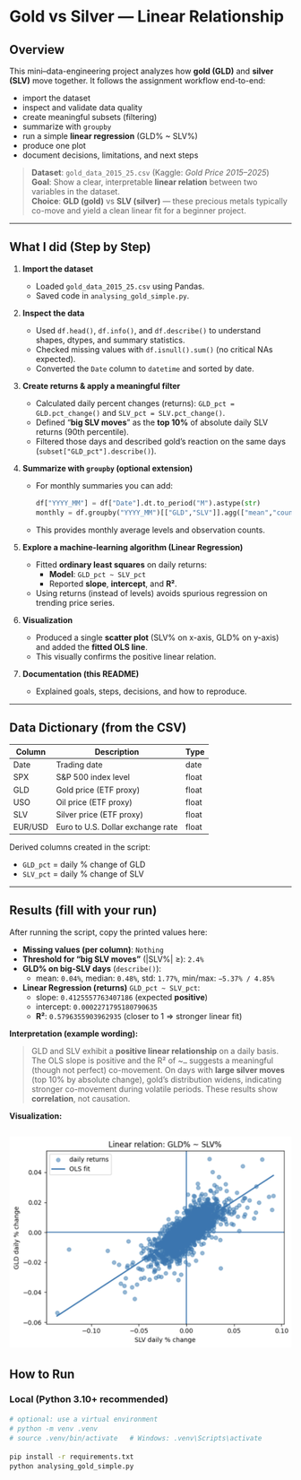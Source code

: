 # Gold vs Silver — Linear Relationship 

## Overview
This mini–data-engineering project analyzes how **gold (GLD)** and **silver (SLV)** move together. It follows the assignment workflow end-to-end:

- import the dataset
- inspect and validate data quality
- create meaningful subsets (filtering)
- summarize with `groupby`
- run a simple **linear regression** (GLD% ~ SLV%)
- produce one plot
- document decisions, limitations, and next steps

> **Dataset**: `gold_data_2015_25.csv` (Kaggle: *Gold Price 2015–2025*)  
> **Goal**: Show a clear, interpretable **linear relation** between two variables in the dataset.  
> **Choice**: **GLD (gold)** vs **SLV (silver)** — these precious metals typically co-move and yield a clean linear fit for a beginner project.

---

## What I did (Step by Step)

1. **Import the dataset**
   - Loaded `gold_data_2015_25.csv` using Pandas.
   - Saved code in `analysing_gold_simple.py`.

2. **Inspect the data**
   - Used `df.head()`, `df.info()`, and `df.describe()` to understand shapes, dtypes, and summary statistics.
   - Checked missing values with `df.isnull().sum()` (no critical NAs expected).
   - Converted the `Date` column to `datetime` and sorted by date.

3. **Create returns & apply a meaningful filter**
   - Calculated daily percent changes (returns): `GLD_pct = GLD.pct_change()` and `SLV_pct = SLV.pct_change()`.
   - Defined “**big SLV moves**” as the **top 10%** of absolute daily SLV returns (90th percentile).
   - Filtered those days and described gold’s reaction on the same days (`subset["GLD_pct"].describe()`).

4. **Summarize with `groupby` (optional extension)**
   - For monthly summaries you can add:
     ```python
     df["YYYY_MM"] = df["Date"].dt.to_period("M").astype(str)
     monthly = df.groupby("YYYY_MM")[["GLD","SLV"]].agg(["mean","count"])
     ```
   - This provides monthly average levels and observation counts.

5. **Explore a machine-learning algorithm (Linear Regression)**
   - Fitted **ordinary least squares** on daily returns:
     - **Model**: `GLD_pct ~ SLV_pct`
     - Reported **slope**, **intercept**, and **R²**.
   - Using returns (instead of levels) avoids spurious regression on trending price series.

6. **Visualization**
   - Produced a single **scatter plot** (SLV% on x-axis, GLD% on y-axis) and added the **fitted OLS line**.
   - This visually confirms the positive linear relation.

7. **Documentation (this README)**
   - Explained goals, steps, decisions, and how to reproduce.

---

## Data Dictionary (from the CSV)

| Column   | Description                                 | Type      |
|----------|---------------------------------------------|-----------|
| Date     | Trading date                                | date      |
| SPX      | S&P 500 index level                         | float     |
| GLD      | Gold price (ETF proxy)                      | float     |
| USO      | Oil price (ETF proxy)                       | float     |
| SLV      | Silver price (ETF proxy)                    | float     |
| EUR/USD  | Euro to U.S. Dollar exchange rate           | float     |

Derived columns created in the script:
- `GLD_pct` = daily % change of GLD  
- `SLV_pct` = daily % change of SLV


---

## Results (fill with your run)
After running the script, copy the printed values here:

- **Missing values (per column)**: `Nothing`
- **Threshold for “big SLV moves”** (|SLV%| ≥): `2.4%`
- **GLD% on big-SLV days** (`describe()`):
  - mean: `0.04%`, median: `0.48%`, std: `1.77%`, min/max: `−5.37% / 4.85%`
- **Linear Regression (returns)** `GLD_pct ~ SLV_pct`:
  - slope: `0.4125557763407186` (expected **positive**)
  - intercept: `0.0002271795180790635`
  - **R²**: `0.5796355903962935` (closer to 1 ⇒ stronger linear fit)

**Interpretation (example wording):**  
> GLD and SLV exhibit a **positive linear relationship** on a daily basis. The OLS slope is positive and the R² of ~`…` suggests a meaningful (though not perfect) co-movement. On days with **large silver moves** (top 10% by absolute change), gold’s distribution widens, indicating stronger co-movement during volatile periods. These results show **correlation**, not causation.

**Visualization:** 

![alt text](image.png)
---

## How to Run

### Local (Python 3.10+ recommended)
```bash
# optional: use a virtual environment
# python -m venv .venv
# source .venv/bin/activate   # Windows: .venv\Scripts\activate

pip install -r requirements.txt
python analysing_gold_simple.py
